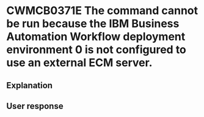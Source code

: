 # CWMCB0371E The command cannot be run because the IBM Business Automation Workflow deployment environment 0 is not configured to use an external ECM server.

## Explanation

## User response